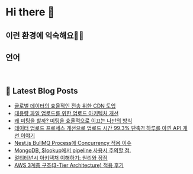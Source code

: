 # Hi there 👋

## 이런 환경에 익숙해요✍🏼

## 언어

<p>
  <img alt="" src= "https://img.shields.io/badge/JavaScript-F7DF1E?style=flat-square&logo=JavaScript&logoColor=white"/> 
  <img alt="" src= "https://img.shields.io/badge/TypeScript-black?logo=typescript&logoColor=blue"/>
</p>

## 📕 Latest Blog Posts

<ul><li><a href='https://ssudaya-dev.tistory.com/36' target='_blank'>글로벌 데이터의 효율적인 전송 위한 CDN 도입</a></li><li><a href='https://ssudaya-dev.tistory.com/35' target='_blank'>대용량 파일 업로드를 위한 업로드 아키텍처 개선</a></li><li><a href='https://ssudaya-dev.tistory.com/34' target='_blank'>왜 미팅을 할까? 미팅을 효율적으로 이끄는 나만의 방식</a></li><li><a href='https://ssudaya-dev.tistory.com/33' target='_blank'>데이터 업로드 프로세스 개선으로 업로드 시간 99.3% 단축?! 하루를 아낀 API 개선 이야기</a></li><li><a href='https://ssudaya-dev.tistory.com/32' target='_blank'>Nest.js BullMQ Process에 Concurrency 적용 이슈</a></li><li><a href='https://ssudaya-dev.tistory.com/30' target='_blank'>MongoDB, $lookup에서 pipeline 사용시 주의할 점.</a></li><li><a href='https://ssudaya-dev.tistory.com/22' target='_blank'>멀티테넌시 아키텍처 이해하기: 원리와 장점</a></li><li><a href='https://ssudaya-dev.tistory.com/21' target='_blank'>AWS 3계층 구조(3-Tier Architecture) 적용 후기</a></li></ul>